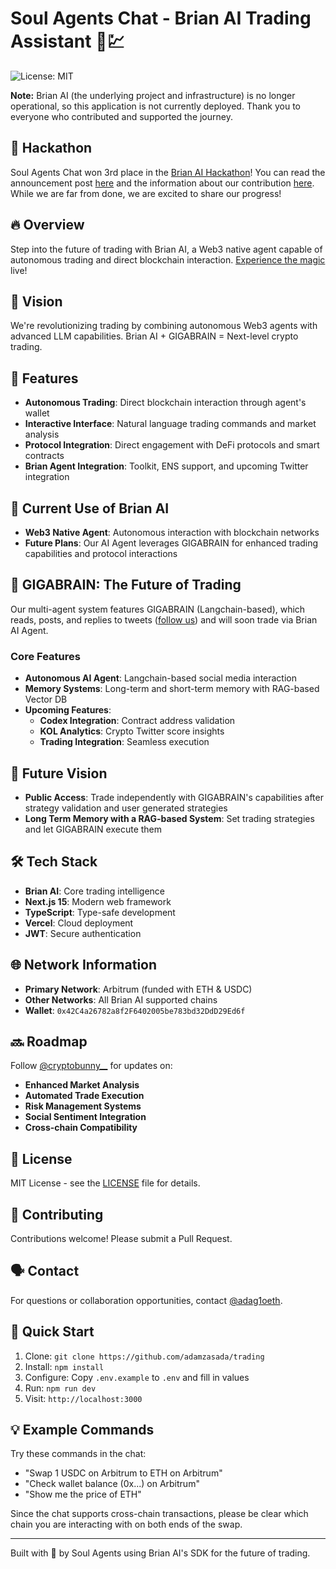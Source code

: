 # Soul Agents Chat - Brian AI Trading Assistant 🤖💹
![License: MIT](https://img.shields.io/badge/License-MIT-yellow.svg)

**Note:** Brian AI (the underlying project and infrastructure) is no longer operational, so this application is not currently deployed. Thank you to everyone who contributed and supported the journey.

## 🥉 Hackathon
Soul Agents Chat won 3rd place in the [Brian AI Hackathon](https://brianknows.notion.site/AI-Winter-is-Coming-Hacker-manual-12713dbfb70b802c9fabd6ce8849728d)! You can read the announcement post [here](https://x.com/BrianknowsAI/status/1865067091759427955) and the information about our contribution [here](https://x.com/BrianknowsAI/status/1865067100793958451). While we are far from done, we are excited to share our progress!

## 🔥 Overview
Step into the future of trading with Brian AI, a Web3 native agent capable of autonomous trading and direct blockchain interaction. [Experience the magic](https://chat.soulagents.io) live!

## 🎯 Vision
We're revolutionizing trading by combining autonomous Web3 agents with advanced LLM capabilities. Brian AI + GIGABRAIN = Next-level crypto trading.

## 🤖 Features
- **Autonomous Trading**: Direct blockchain interaction through agent's wallet
- **Interactive Interface**: Natural language trading commands and market analysis
- **Protocol Integration**: Direct engagement with DeFi protocols and smart contracts
- **Brian Agent Integration**: Toolkit, ENS support, and upcoming Twitter integration

## 🚀 Current Use of Brian AI
- **Web3 Native Agent**: Autonomous interaction with blockchain networks
- **Future Plans**: Our AI Agent leverages GIGABRAIN for enhanced trading capabilities and protocol interactions

## 🧠 GIGABRAIN: The Future of Trading
Our multi-agent system features GIGABRAIN (Langchain-based), which reads, posts, and replies to tweets ([follow us](https://x.com/cryptobunny__)) and will soon trade via Brian AI Agent.

### Core Features
- **Autonomous AI Agent**: Langchain-based social media interaction
- **Memory Systems**: Long-term and short-term memory with RAG-based Vector DB
- **Upcoming Features**:
  - **Codex Integration**: Contract address validation
  - **KOL Analytics**: Crypto Twitter score insights
  - **Trading Integration**: Seamless execution

## 🌟 Future Vision
- **Public Access**: Trade independently with GIGABRAIN's capabilities after strategy validation and user generated strategies
- **Long Term Memory with a RAG-based System**: Set trading strategies and let GIGABRAIN execute them

## 🛠 Tech Stack
- **Brian AI**: Core trading intelligence
- **Next.js 15**: Modern web framework
- **TypeScript**: Type-safe development
- **Vercel**: Cloud deployment
- **JWT**: Secure authentication

## 🌐 Network Information
- **Primary Network**: Arbitrum (funded with ETH & USDC)
- **Other Networks**: All Brian AI supported chains
- **Wallet**: `0x42C4a26782a8f2F6402005be783bd32DdD29Ed6f`

## 🔜 Roadmap
Follow [@cryptobunny__](https://x.com/cryptobunny__) for updates on:
- **Enhanced Market Analysis**
- **Automated Trade Execution**
- **Risk Management Systems**
- **Social Sentiment Integration**
- **Cross-chain Compatibility**

## 📄 License
MIT License - see the [LICENSE](LICENSE) file for details.

## 🤝 Contributing
Contributions welcome! Please submit a Pull Request.

## 🗣️ Contact
For questions or collaboration opportunities, contact [@adag1oeth](https://x.com/adag1oeth).

## 🚀 Quick Start
1. Clone: `git clone https://github.com/adamzasada/trading`
2. Install: `npm install`
3. Configure: Copy `.env.example` to `.env` and fill in values
4. Run: `npm run dev`
5. Visit: `http://localhost:3000`

## 💡 Example Commands
Try these commands in the chat:
- "Swap 1 USDC on Arbitrum to ETH on Arbitrum"
- "Check wallet balance (0x...) on Arbitrum"
- "Show me the price of ETH"

Since the chat supports cross-chain transactions, please be clear which chain you are interacting with on both ends of the swap.

---
Built with 💜 by Soul Agents using Brian AI's SDK for the future of trading.
